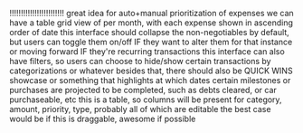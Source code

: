 !!!!!!!!!!!!!!!!!!!!!!!!
great idea for auto+manual prioritization of expenses
we can have a table grid view of per month, with each expense shown in ascending order of date
this interface should collapse the non-negotiables by default, but users can toggle them on/off IF they want to alter them for that instance or moving forward IF they're recurring transactions
this interface can also have filters, so users can choose to hide/show certain transactions by categorizations or whatever
besides that, there should also be QUICK WINS showcase or something that highlights at which dates certain milestones or purchases are projected to be completed, such as debts cleared, or car purchaseable, etc
this is a table, so columns will be present for category, amount, priority, type, probably all of which are editable
the best case would be if this is draggable, awesome if possible